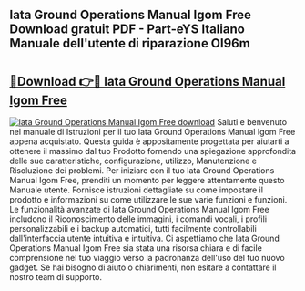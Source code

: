 ## Iata Ground Operations Manual Igom Free Download gratuit PDF - Part-eYS Italiano Manuale dell'utente di riparazione OI96m

# <h2><a href="http://dfgyxl.blite.top/?on=Iata+Ground+Operations+Manual+Igom+Free">🔗Download 👉🔴 Iata Ground Operations Manual Igom Free</a></h2>

[![Iata Ground Operations Manual Igom Free download](https://i.imgur.com/lujVjoI.png)](http://dfgyxl.blite.top/?on=Iata+Ground+Operations+Manual+Igom+Free)
Saluti e benvenuto nel manuale di Istruzioni per il tuo Iata Ground Operations Manual Igom Free appena acquistato. Questa guida è appositamente progettata per aiutarti a ottenere il massimo dal tuo Prodotto fornendo una spiegazione approfondita delle sue caratteristiche, configurazione, utilizzo, Manutenzione e Risoluzione dei problemi. Per iniziare con il tuo Iata Ground Operations Manual Igom Free, prenditi un momento per leggere attentamente questo Manuale utente. Fornisce istruzioni dettagliate su come impostare il prodotto e informazioni su come utilizzare le sue varie funzioni e funzioni. Le funzionalità avanzate di Iata Ground Operations Manual Igom Free includono il Riconoscimento delle immagini, i comandi vocali, i profili personalizzabili e i backup automatici, tutti facilmente controllabili dall'interfaccia utente intuitiva e intuitiva. Ci aspettiamo che Iata Ground Operations Manual Igom Free sia stata una risorsa chiara e di facile comprensione nel tuo viaggio verso la padronanza dell'uso del tuo nuovo gadget. Se hai bisogno di aiuto o chiarimenti, non esitare a contattare il nostro team di supporto.
